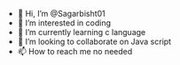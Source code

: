- 👋 Hi, I’m @Sagarbisht01
- 👀 I’m interested in coding 
- 🌱 I’m currently learning c language 
- 💞️ I’m looking to collaborate on  Java script 
- 📫 How to reach me no needed 

<!---
Sagarbisht01/Sagarbisht01 is a ✨ special ✨ repository because its `README.md` (this file) appears on your GitHub profile.
You can click the Preview link to take a look at your changes.
--->

